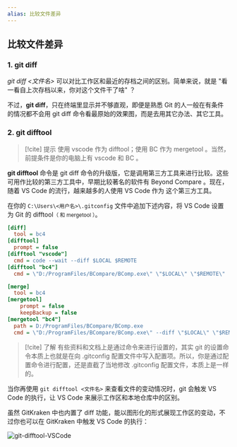 ```yaml
---
alias: 比较文件差异
---
```


## 比较文件差异

### 1. git diff

*git diff \<文件名>* 可以对比工作区和最近的存档之间的区别。简单来说，就是 "看一看自上次存档以来，你对这个文件干了啥" ？

不过，**git diff**，只在终端里显示并不够直观，即便是熟悉 Git 的人一般在有条件的情况都不会用 git diff 命令看最原始的效果图，而是去用其它办法、其它工具。

### 2. git difftool

> [!cite] 提示
> 使用 vscode 作为 difftool；使用 BC 作为 mergetool 。当然，前提条件是你的电脑上有 vscode 和 BC 。

**git difftool** 命令是 git diff 命令的升级版，它是调用第三方工具来进行比较。这些可用作比较的第三方工具中，早期比较著名的软件有 Beyond Compare 。现在，随着 VS Code 的流行，越来越多的人使用 VS Code 作为 这个第三方工具。

在你的 `C:\Users\<用户名>\.gitconfig` 文件中追加下述内容，将 VS Code 设置为 Git 的 difftool<small>（ 和 mergetool ）</small>。

```ini
[diff]
  tool = bc4
[difftool]
  prompt = false
[difftool "vscode"]
  cmd = code --wait --diff $LOCAL $REMOTE
[difftool "bc4"]
  cmd = \"D:/ProgramFiles/BCompare/BComp.exe\" \"$LOCAL\" \"$REMOTE\"

[merge]
  tool = bc4
[mergetool]
    prompt = false
    keepBackup = false
[mergetool "bc4"]
  path = D:/ProgramFiles/BCompare/BComp.exe
  cmd = \"D:/ProgramFiles/BCompare/BComp.exe\" --diff \"$LOCAL\" \"$REMOTE\" \"$BASE\" \"$MERGED\"

```

> [!cite] 了解
> 有些资料和文档上是通过命令来进行设置的，其实 git 的设置命令本质上也就是在向 .gitconfig 配置文件中写入配置项。所以，你是通过配置命令进行配置，还是直截了当地修改 .gitconfig 配置文件，本质上是一样的。


当你再使用 `git difftool <文件名>` 来查看文件的变动情况时，git 会触发 VS Code 的执行，让 VS Code 来展示工作区和本地仓库中的区别。

虽然 GitKraken 中也内置了 diff 功能，能以图形化的形式展现工作区的变动，不过你也可以在 GitKraken 中触发 VS Code 的执行：

![git-difftool-VSCode](https://woniumd.oss-cn-hangzhou.aliyuncs.com/java/hemiao/git-difftool-VSCode.gif)

